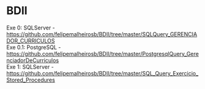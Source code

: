 # BDII
Exe 0: SQLServer - https://github.com/felipemalheirosb/BDII/tree/master/SQLQuery_GERENCIADOR_CURRICULOS<br>
Exe 0.1: PostgreSQL - https://github.com/felipemalheirosb/BDII/tree/master/PostgresqlQuery_GerenciadorDeCurriculos<br>
Exe 1: SQLServer - https://github.com/felipemalheirosb/BDII/tree/master/SQL_Query_Exercicio_Stored_Procedures<br>
